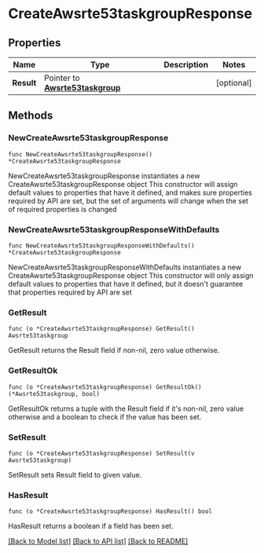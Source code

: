 # CreateAwsrte53taskgroupResponse

## Properties

Name | Type | Description | Notes
------------ | ------------- | ------------- | -------------
**Result** | Pointer to [**Awsrte53taskgroup**](Awsrte53taskgroup.md) |  | [optional] 

## Methods

### NewCreateAwsrte53taskgroupResponse

`func NewCreateAwsrte53taskgroupResponse() *CreateAwsrte53taskgroupResponse`

NewCreateAwsrte53taskgroupResponse instantiates a new CreateAwsrte53taskgroupResponse object
This constructor will assign default values to properties that have it defined,
and makes sure properties required by API are set, but the set of arguments
will change when the set of required properties is changed

### NewCreateAwsrte53taskgroupResponseWithDefaults

`func NewCreateAwsrte53taskgroupResponseWithDefaults() *CreateAwsrte53taskgroupResponse`

NewCreateAwsrte53taskgroupResponseWithDefaults instantiates a new CreateAwsrte53taskgroupResponse object
This constructor will only assign default values to properties that have it defined,
but it doesn't guarantee that properties required by API are set

### GetResult

`func (o *CreateAwsrte53taskgroupResponse) GetResult() Awsrte53taskgroup`

GetResult returns the Result field if non-nil, zero value otherwise.

### GetResultOk

`func (o *CreateAwsrte53taskgroupResponse) GetResultOk() (*Awsrte53taskgroup, bool)`

GetResultOk returns a tuple with the Result field if it's non-nil, zero value otherwise
and a boolean to check if the value has been set.

### SetResult

`func (o *CreateAwsrte53taskgroupResponse) SetResult(v Awsrte53taskgroup)`

SetResult sets Result field to given value.

### HasResult

`func (o *CreateAwsrte53taskgroupResponse) HasResult() bool`

HasResult returns a boolean if a field has been set.


[[Back to Model list]](../README.md#documentation-for-models) [[Back to API list]](../README.md#documentation-for-api-endpoints) [[Back to README]](../README.md)


